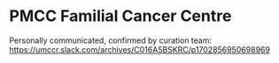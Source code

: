 # PMCC Familial Cancer Centre

Personally communicated, confirmed by curation team: https://umccr.slack.com/archives/C016A5BSKRC/p1702856950698969
